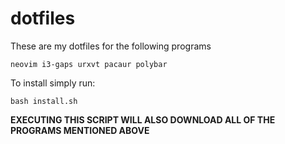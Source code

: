 # dotfiles

These are my dotfiles for the following programs

<code>neovim i3-gaps urxvt pacaur polybar</code>

To install simply run:

<code>bash install.sh</code>

<strong>EXECUTING THIS SCRIPT WILL ALSO DOWNLOAD ALL OF THE PROGRAMS MENTIONED ABOVE</strong>

